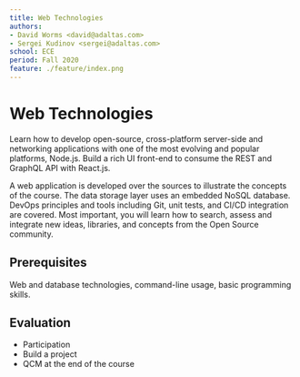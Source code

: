 ```yaml
---
title: Web Technologies
authors:
- David Worms <david@adaltas.com>
- Sergei Kudinov <sergei@adaltas.com>
school: ECE
period: Fall 2020
feature: ./feature/index.png
---
```


# Web Technologies

Learn how to develop open-source, cross-platform server-side and networking applications with one of the most evolving and popular platforms, Node.js. Build a rich UI front-end to consume the REST and GraphQL API with React.js.

A web application is developed over the sources to illustrate the concepts of the course. The data storage layer uses an embedded NoSQL database. DevOps principles and tools including Git, unit tests, and CI/CD integration are covered. Most important, you will learn how to search, assess and integrate new ideas, libraries, and concepts from the Open Source community.

## Prerequisites

Web and database technologies, command-line usage, basic programming skills.

## Evaluation

* Participation
* Build a project
* QCM at the end of the course

